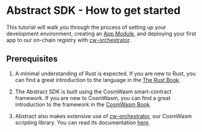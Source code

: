 # Abstract SDK - How to get started

This tutorial will walk you through the process of setting up your development environment, creating an [App Module](../3_framework/6_module_types.md#apps), and deploying your first app to our on-chain registry with [cw-orchestrator](https://github.com/AbstractSDK/cw-orchestrator).

## Prerequisites

1. A minimal understanding of Rust is expected. If you are new to Rust, you can find a great introduction to the language in the <a href="https://doc.rust-lang.org/book/" target="_blank">The Rust Book</a>.

2. The Abstract SDK is built using the CosmWasm smart-contract framework. If you are new to CosmWasm, you can find a great introduction to the framework in the <a href="https://book.cosmwasm.com/" target="_blank">CosmWasm Book</a>.

3. Abstract also makes extensive use of [cw-orchestrator](../1_products/1_cw_orchestrator.md), our CosmWasm scripting library. You can read its documentation <a href="https://orchestrator.abstract.money/" target="_blank">here</a>.
